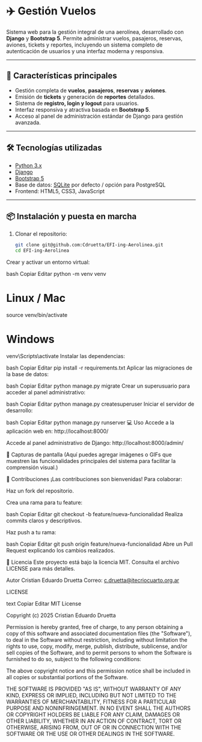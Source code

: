 # ✈️ Gestión Vuelos

Sistema web para la gestión integral de una aerolínea, desarrollado con **Django** y **Bootstrap 5**. Permite administrar vuelos, pasajeros, reservas, aviones, tickets y reportes, incluyendo un sistema completo de autenticación de usuarios y una interfaz moderna y responsiva.

---

## 🚀 Características principales

- Gestión completa de **vuelos**, **pasajeros**, **reservas** y **aviones**.  
- Emisión de **tickets** y generación de **reportes** detallados.  
- Sistema de **registro, login y logout** para usuarios.  
- Interfaz responsiva y atractiva basada en **Bootstrap 5**.  
- Acceso al panel de administración estándar de Django para gestión avanzada.  

---

## 🛠️ Tecnologías utilizadas

- [Python 3.x](https://www.python.org/)  
- [Django](https://www.djangoproject.com/)  
- [Bootstrap 5](https://getbootstrap.com/)  
- Base de datos: [SQLite](https://www.sqlite.org/) por defecto / opción para PostgreSQL  
- Frontend: HTML5, CSS3, JavaScript  

---

## 📦 Instalación y puesta en marcha

1. Clonar el repositorio:

   ```bash
   git clone git@github.com:Cdruetta/EFI-ing-Aerolinea.git
   cd EFI-ing-Aerolinea
Crear y activar un entorno virtual:

bash
Copiar
Editar
python -m venv venv
# Linux / Mac
source venv/bin/activate
# Windows
venv\Scripts\activate
Instalar las dependencias:

bash
Copiar
Editar
pip install -r requirements.txt
Aplicar las migraciones de la base de datos:

bash
Copiar
Editar
python manage.py migrate
Crear un superusuario para acceder al panel administrativo:

bash
Copiar
Editar
python manage.py createsuperuser
Iniciar el servidor de desarrollo:

bash
Copiar
Editar
python manage.py runserver
💻 Uso
Accede a la aplicación web en:
http://localhost:8000/

Accede al panel administrativo de Django:
http://localhost:8000/admin/

📸 Capturas de pantalla
(Aquí puedes agregar imágenes o GIFs que muestren las funcionalidades principales del sistema para facilitar la comprensión visual.)

🤝 Contribuciones
¡Las contribuciones son bienvenidas! Para colaborar:

Haz un fork del repositorio.

Crea una rama para tu feature:

bash
Copiar
Editar
git checkout -b feature/nueva-funcionalidad
Realiza commits claros y descriptivos.

Haz push a tu rama:

bash
Copiar
Editar
git push origin feature/nueva-funcionalidad
Abre un Pull Request explicando los cambios realizados.

📝 Licencia
Este proyecto está bajo la licencia MIT. Consulta el archivo LICENSE para más detalles.

Autor
Cristian Eduardo Druetta
Correo: c.druetta@itecriocuarto.org.ar

LICENSE

text
Copiar
Editar
MIT License

Copyright (c) 2025 Cristian Eduardo Druetta

Permission is hereby granted, free of charge, to any person obtaining a copy
of this software and associated documentation files (the "Software"), to deal
in the Software without restriction, including without limitation the rights
to use, copy, modify, merge, publish, distribute, sublicense, and/or sell
copies of the Software, and to permit persons to whom the Software is
furnished to do so, subject to the following conditions:

The above copyright notice and this permission notice shall be included in all
copies or substantial portions of the Software.

THE SOFTWARE IS PROVIDED "AS IS", WITHOUT WARRANTY OF ANY KIND, EXPRESS OR
IMPLIED, INCLUDING BUT NOT LIMITED TO THE WARRANTIES OF MERCHANTABILITY,
FITNESS FOR A PARTICULAR PURPOSE AND NONINFRINGEMENT. IN NO EVENT SHALL THE
AUTHORS OR COPYRIGHT HOLDERS BE LIABLE FOR ANY CLAIM, DAMAGES OR OTHER
LIABILITY, WHETHER IN AN ACTION OF CONTRACT, TORT OR OTHERWISE, ARISING FROM,
OUT OF OR IN CONNECTION WITH THE SOFTWARE OR THE USE OR OTHER DEALINGS IN THE
SOFTWARE.